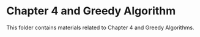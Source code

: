 # Chapter 4 and Greedy Algorithm

This folder contains materials related to Chapter 4 and Greedy Algorithms.